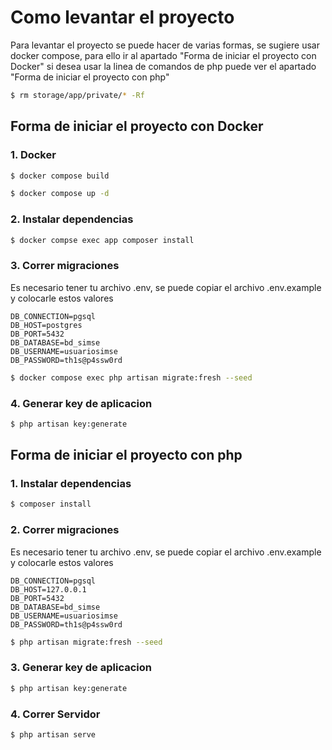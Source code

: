 # Como levantar el proyecto
Para levantar el proyecto se puede hacer de varias formas, se sugiere usar docker
compose, para ello ir al apartado "Forma de iniciar el proyecto con Docker"
si desea usar la linea de comandos de php puede ver el apartado "Forma de iniciar
el proyecto con php"

```bash
$ rm storage/app/private/* -Rf
```

## Forma de iniciar el proyecto con Docker

### 1. Docker
```bash
$ docker compose build
```

```bash
$ docker compose up -d
```

### 2. Instalar dependencias

```bash
$ docker compse exec app composer install
```

### 3. Correr migraciones
Es necesario tener tu archivo .env, se puede copiar el archivo .env.example y
colocarle estos valores
```
DB_CONNECTION=pgsql
DB_HOST=postgres
DB_PORT=5432
DB_DATABASE=bd_simse
DB_USERNAME=usuariosimse
DB_PASSWORD=th1s@p4ssw0rd
```

```bash
$ docker compose exec php artisan migrate:fresh --seed
```

### 4. Generar key de aplicacion

```bash
$ php artisan key:generate
```

## Forma de iniciar el proyecto con php

### 1. Instalar dependencias

```bash
$ composer install
```

### 2. Correr migraciones
Es necesario tener tu archivo .env, se puede copiar el archivo .env.example y
colocarle estos valores
```
DB_CONNECTION=pgsql
DB_HOST=127.0.0.1
DB_PORT=5432
DB_DATABASE=bd_simse
DB_USERNAME=usuariosimse
DB_PASSWORD=th1s@p4ssw0rd
```

```bash
$ php artisan migrate:fresh --seed
```

### 3. Generar key de aplicacion

```bash
$ php artisan key:generate
```

### 4. Correr Servidor

```bash
$ php artisan serve
```

